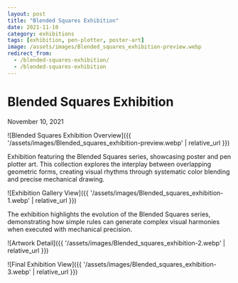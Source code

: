 ```yaml
---
layout: post
title: "Blended Squares Exhibition"
date: 2021-11-10
category: exhibitions
tags: [exhibition, pen-plotter, poster-art]
image: /assets/images/Blended_squares_exhibition-preview.webp
redirect_from:
  - /blended-squares-exhibition/
  - /blended-squares-exhibition
---
```


# Blended Squares Exhibition
November 10, 2021

![Blended Squares Exhibition Overview]({{ '/assets/images/Blended_squares_exhibition-preview.webp' | relative_url }})

Exhibition featuring the Blended Squares series, showcasing poster and pen plotter art. This collection explores the interplay between overlapping geometric forms, creating visual rhythms through systematic color blending and precise mechanical drawing.

![Exhibition Gallery View]({{ '/assets/images/Blended_squares_exhibition-1.webp' | relative_url }})

The exhibition highlights the evolution of the Blended Squares series, demonstrating how simple rules can generate complex visual harmonies when executed with mechanical precision.

![Artwork Detail]({{ '/assets/images/Blended_squares_exhibition-2.webp' | relative_url }})

![Final Exhibition View]({{ '/assets/images/Blended_squares_exhibition-3.webp' | relative_url }})